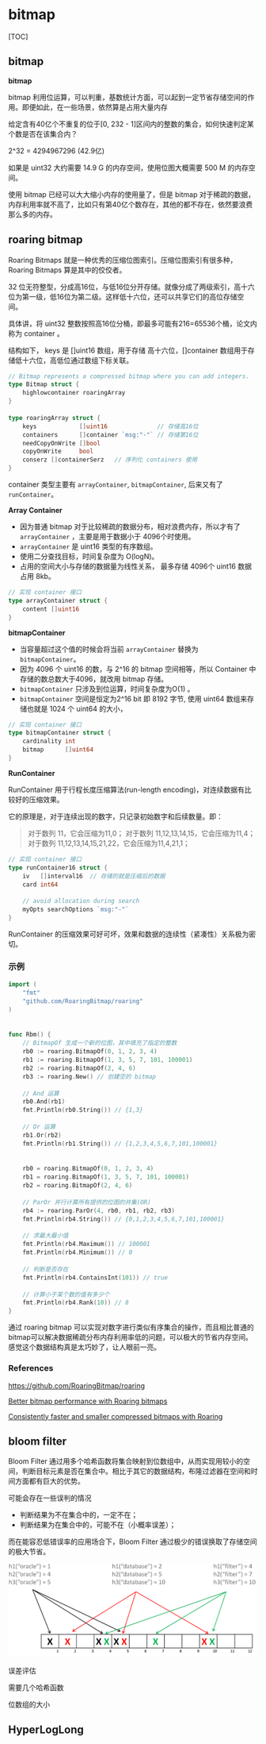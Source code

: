 # bitmap

[TOC]



## bitmap

**bitmap**

bitmap 利用位运算，可以判重，基数统计方面，可以起到一定节省存储空间的作用。即便如此，在一些场景，依然算是占用大量内存

给定含有40亿个不重复的位于[0, 232 - 1]区间内的整数的集合，如何快速判定某个数是否在该集合内？

2^32 = 4294967296 (42.9亿)

如果是 uint32 大约需要 14.9 G 的内存空间，使用位图大概需要 500 M 的内存空间。

使用 bitmap 已经可以大大缩小内存的使用量了，但是 bitmap 对于稀疏的数据，内存利用率就不高了，比如只有第40亿个数存在，其他的都不存在，依然要浪费那么多的内存。



## roaring bitmap

Roaring Bitmaps 就是一种优秀的压缩位图索引。压缩位图索引有很多种，Roaring Bitmaps 算是其中的佼佼者。



32 位无符整型，分成高16位，与低16位分开存储。就像分成了两级索引，高十六位为第一级，低16位为第二级。这样低十六位，还可以共享它们的高位存储空间。

具体讲，将  uint32 整数按照高16位分桶，即最多可能有216=65536个桶，论文内称为 container 。 

结构如下， keys 是 []uint16 数组，用于存储 高十六位，[]container 数组用于存储低十六位，高低位通过数组下标关联。

```go
// Bitmap represents a compressed bitmap where you can add integers.
type Bitmap struct {
	highlowcontainer roaringArray
}

type roaringArray struct {
	keys            []uint16			  // 存储高16位
	containers      []container `msg:"-"` // 存储第16位
	needCopyOnWrite []bool
	copyOnWrite     bool
	conserz []containerSerz   // 序列化 containers 使用
}
```

container 类型主要有 `arrayContainer`, `bitmapContainer`, 后来又有了 `runContainer`。



**Array Container** 

- 因为普通 bitmap 对于比较稀疏的数据分布，相对浪费内存，所以才有了 `arrayContainer` ，主要是用于数据小于 4096个时使用。
- `arrayContainer` 是 uint16 类型的有序数组。
- 使用二分查找目标，时间复杂度为 O(logN)。
- 占用的空间大小与存储的数据量为线性关系， 最多存储 4096个 uint16 数据占用 8kb。

```go
// 实现 container 接口
type arrayContainer struct {
	content []uint16
}
```

**bitmapContainer**

- 当容量超过这个值的时候会将当前 `arrayContainer` 替换为 `bitmapContainer`。
- 因为 4096 个 uint16 的数，与 2^16 的 bitmap 空间相等，所以 Container 中存储的数总数大于4096，就改用 bitmap 存储。
- `bitmapContainer` 只涉及到位运算，时间复杂度为O(1) 。
- `bitmapContainer` 空间是恒定为2^16 bit 即 8192 字节, 使用 uint64 数组来存储也就是 1024 个 uint64 的大小，

```GO
// 实现 container 接口
type bitmapContainer struct {
	cardinality int
	bitmap      []uint64
}
```

**RunContainer**

RunContainer 用于行程长度压缩算法(run-length encoding)，对连续数据有比较好的压缩效果。

它的原理是，对于连续出现的数字，只记录初始数字和后续数量。即：

> 对于数列 11，它会压缩为11,0；
> 对于数列 11,12,13,14,15，它会压缩为11,4；
> 对于数列 11,12,13,14,15,21,22，它会压缩为11,4,21,1；

```go
// 实现 container 接口
type runContainer16 struct {
	iv   []interval16  // 存储的就是压缩后的数据
	card int64

	// avoid allocation during search
	myOpts searchOptions `msg:"-"`
}
```

RunContainer 的压缩效果可好可坏，效果和数据的连续性（紧凑性）关系极为密切。

### 示例

```go
import (
	"fmt"
	"github.com/RoaringBitmap/roaring"
)


func Rbm() {
	// BitmapOf 生成一个新的位图，其中填充了指定的整数
	rb0 := roaring.BitmapOf(0, 1, 2, 3, 4)
	rb1 := roaring.BitmapOf(1, 3, 5, 7, 101, 100001)
	rb2 := roaring.BitmapOf(2, 4, 6)
	rb3 := roaring.New() // 创建空的 bitmap

	// And 运算
	rb0.And(rb1)
	fmt.Println(rb0.String()) // {1,3}

	// Or 运算
	rb1.Or(rb2)
	fmt.Println(rb1.String()) // {1,2,3,4,5,6,7,101,100001}

	
	rb0 = roaring.BitmapOf(0, 1, 2, 3, 4)
	rb1 = roaring.BitmapOf(1, 3, 5, 7, 101, 100001)
	rb2 = roaring.BitmapOf(2, 4, 6)

	// ParOr 并行计算所有提供的位图的并集(OR)
	rb4 := roaring.ParOr(4, rb0, rb1, rb2, rb3)
	fmt.Println(rb4.String()) // {0,1,2,3,4,5,6,7,101,100001}

	// 求最大最小值
	fmt.Println(rb4.Maximum()) // 100001
	fmt.Println(rb4.Minimum()) // 0

	// 判断是否存在
	fmt.Println(rb4.ContainsInt(101)) // true

	// 计算小于某个数的值有多少个
	fmt.Println(rb4.Rank(10)) // 8
}
```

通过 roaring bitmap 可以实现对数字进行类似有序集合的操作，而且相比普通的bitmap可以解决数据稀疏分布内存利用率低的问题，可以极大的节省内存空间。感觉这个数据结构真是太巧妙了，让人眼前一亮。



### References

https://github.com/RoaringBitmap/roaring

[Better bitmap performance with Roaring bitmaps](https://arxiv.org/pdf/1402.6407.pdf)

[Consistently faster and smaller compressed bitmaps with Roaring](https://arxiv.org/pdf/1603.06549.pdf)

## bloom filter

Bloom Filter 通过用多个哈希函数将集合映射到位数组中，从而实现用较小的空间，判断目标元素是否在集合中。相比于其它的数据结构，布隆过滤器在空间和时间方面都有巨大的优势。

可能会存在一些误判的情况

- 判断结果为不在集合中的，一定不在；
- 判断结果为在集合中的，可能不在（小概率误差）；

而在能容忍低错误率的应用场合下，Bloom Filter 通过极少的错误换取了存储空间的极大节省。

![02.bloom-filter](img/02.bloom-filter.png)

误差评估

需要几个哈希函数

位数组的大小

## HyperLogLong





